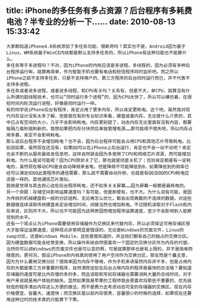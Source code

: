 title: iPhone的多任务有多占资源？后台程序有多耗费电池？半专业的分析一下……
date: 2010-08-13 15:33:42
---

    大家都知道iPhone4.0系统添加了多任务功能，很新奇吗？其实也不是，Android因为基于Linux，WM系统基于WinCE内核都是默认支持多任务的，所以iPhone有这种功能也不能算什么。
    多任务等于多进程吗？不对，因为iPhone的内核应该是多进程，多线程的，因为必须有多种后台程序运行嘛，就算再简单，作为智能手机也要有电话和短信程序同时监听吧。而之所以iPhone之前不支持多任务，只是不支持用户的、第三方程序的后台同时运行而已，并不代表不支持多进程。
    多任务或者说多进程，或者说多线程，和CPU有关吗？关系有，但是不大，单CPU，就算没有什么所谓的超线程技术，也可以“同时运行多个进程”的，因为CPU太快了，所以可以模仿着，在很短时间内轮流运行进程，好像是同时运行一样。
    有的同学说iPhone后台有程序，肯定占用了更多内存，所以肯定更耗电。这个吧，虽然我对现代内存设计没有太多了解，但是我仅有的专业知识来看，硬盘或者内存，无论是什么介质的，其中已占有空间的大小，几乎不会影响耗电。内存更别提了，动态内存无论里面有没有内容，都要每隔几毫秒就刷新的，我想如果把内存分块然后单独管理电源……那可能得不偿失吧，所以内存占用多寡，肯定不会影响耗电。
    那么说后台程序不会增加耗电？也不会，因为后台程序可能会占用CPU和其他芯片导致耗电。比如说如果，虽然现在还没有，如果QQ可以在iPhone上后台运行，肯定也不会一动不动吧？肯定也会不断的从服务器收发信息吧，这样自然就会因为多使用了CPU和网络芯片资源，而可能增加耗电。为什么是说可能呢？因为CPU除非关了它，那也就是彻底关机了；否则肯定都是有一定耗电的，虽然现在移动CPU是会自动降频来省电，但是降频不可能降低到0，如果降低到的频率已经可以满足如QQ此类程序的通信需要，那么就不需要自动升频，也就是有QQ没QQ的CPU耗电应该是一样的。其他通信芯片类似。
    我倒是觉得与其去担心这些后台程序耗电，还不如多关关屏幕……因为屏幕一般都是最耗电的。
    另一个命题：存储空间影响运算速度吗？有可能，但是即使有，也不大。为什么说有可能，是因为传统的机械硬盘和一般的分区结构，无论再怎么优化，都会出现离散的不连续的数据，对这些数据做连续读取传统硬盘肯定会增加时间，间接当然也增加耗电。不过随机读取对于Flash和内存来说，区别并不大，所以也不可能因为这种原因而增加程序运算速度，至少不会影响到人能察觉到的水平。
    还有一个观点认为iPhone需要使用存储器作为交换区来代替内存，所以必须保证可用存储区很大才能保证运算速度，这种观点非常明显是错误的。无论是Windows的页面文件，Linux的swap分区，还是Windows Mobile，这些是我知道的，并且他们都有自己的独占的交换分区。因为硬盘数据可能会经常变换，所以操作系统自然很喜欢一个固定的交换分区作为内存的代替。当然你可以说Windows的页面文件也是可以变的啊，可是就算那样也是有上限的，并不是简单而随意的。更何况，假设iPhone的内核真的使用了用户空间作为交换分区，那反而是个蠢主意，因为为什么要用交换分区？很简单因为内存不够用，作为手机来讲虽然内存并不多，但是占用内存的大都是第三方非重要的程序，自然清除这些在后台占用内存的程序是最快的办法咯？要知道存储器的速度可是比内存慢的多的多，而且读取和写如存储器也需要消耗大量的总线时间，对于用户来说就是用户体验的缺失。显然如果我是苹果的工程师我会更喜欢将那些不重要的、优先级较低的程序清出内存这么方便的做法，而不是费力去考虑动态可变的存储器的交换区。现在内存价格便宜，容量大，速度快；而交换区是以前内存很贵，容量很小的时候的选择，如果现在还要用这种过时的技术真的只能算下下策。